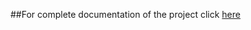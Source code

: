 ##For complete documentation of the project click [here](https://drive.google.com/file/d/1xhScoxv2HvuMx0gOPWxRqGMxMLZKCGeA/view?usp=sharing)

